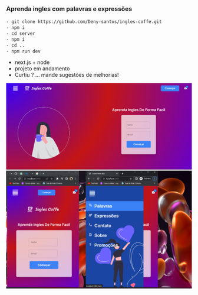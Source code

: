 ### Aprenda ingles com palavras e expressões
    - git clone https://github.com/Deny-santos/ingles-coffe.git
    - npm i 
    - cd server
    - npm i
    - cd ..
    - npm run dev

* next.js + node
* projeto em andamento
* Curtiu ? ... mande sugestões de melhorias!


<div align="center">
    <img src="./public/project-1.png">
</div>

<div align="center">
    <img src="./public/project-2.png">
</div>